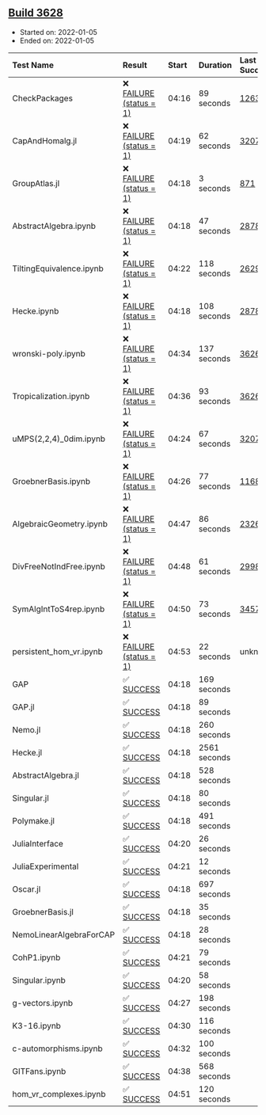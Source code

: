 ## [Build 3628](https://oscarci.mathematik.uni-kl.de/job/oscar-stable/3628/)

* Started on: 2022-01-05
* Ended on: 2022-01-05

| Test Name    | Result | Start | Duration | Last Success | First Failure |
|:-------------|:-------|:------|:---------|:-------------|:--------------|
| CheckPackages | ❌ [FAILURE (status = 1)](https://oscarci.mathematik.uni-kl.de/job/oscar-stable/3628/artifact/logs/build-3628/CheckPackages.log) | 04:16 | 89 seconds | [1263](https://oscarci.mathematik.uni-kl.de/job/oscar-stable/1263/) | [1264](https://oscarci.mathematik.uni-kl.de/job/oscar-stable/1264/) |
| CapAndHomalg.jl | ❌ [FAILURE (status = 1)](https://oscarci.mathematik.uni-kl.de/job/oscar-stable/3628/artifact/logs/build-3628/CapAndHomalg.jl.log) | 04:19 | 62 seconds | [3207](https://oscarci.mathematik.uni-kl.de/job/oscar-stable/3207/) | [3208](https://oscarci.mathematik.uni-kl.de/job/oscar-stable/3208/) |
| GroupAtlas.jl | ❌ [FAILURE (status = 1)](https://oscarci.mathematik.uni-kl.de/job/oscar-stable/3628/artifact/logs/build-3628/GroupAtlas.jl.log) | 04:18 | 3 seconds | [871](https://oscarci.mathematik.uni-kl.de/job/oscar-stable/871/) | [872](https://oscarci.mathematik.uni-kl.de/job/oscar-stable/872/) |
| AbstractAlgebra.ipynb | ❌ [FAILURE (status = 1)](https://oscarci.mathematik.uni-kl.de/job/oscar-stable/3628/artifact/logs/build-3628/AbstractAlgebra.ipynb.log) | 04:18 | 47 seconds | [2878](https://oscarci.mathematik.uni-kl.de/job/oscar-stable/2878/) | [2879](https://oscarci.mathematik.uni-kl.de/job/oscar-stable/2879/) |
| TiltingEquivalence.ipynb | ❌ [FAILURE (status = 1)](https://oscarci.mathematik.uni-kl.de/job/oscar-stable/3628/artifact/logs/build-3628/TiltingEquivalence.ipynb.log) | 04:22 | 118 seconds | [2629](https://oscarci.mathematik.uni-kl.de/job/oscar-stable/2629/) | [2630](https://oscarci.mathematik.uni-kl.de/job/oscar-stable/2630/) |
| Hecke.ipynb | ❌ [FAILURE (status = 1)](https://oscarci.mathematik.uni-kl.de/job/oscar-stable/3628/artifact/logs/build-3628/Hecke.ipynb.log) | 04:18 | 108 seconds | [2878](https://oscarci.mathematik.uni-kl.de/job/oscar-stable/2878/) | [2879](https://oscarci.mathematik.uni-kl.de/job/oscar-stable/2879/) |
| wronski-poly.ipynb | ❌ [FAILURE (status = 1)](https://oscarci.mathematik.uni-kl.de/job/oscar-stable/3628/artifact/logs/build-3628/wronski-poly.ipynb.log) | 04:34 | 137 seconds | [3626](https://oscarci.mathematik.uni-kl.de/job/oscar-stable/3626/) | [3628](https://oscarci.mathematik.uni-kl.de/job/oscar-stable/3628/) |
| Tropicalization.ipynb | ❌ [FAILURE (status = 1)](https://oscarci.mathematik.uni-kl.de/job/oscar-stable/3628/artifact/logs/build-3628/Tropicalization.ipynb.log) | 04:36 | 93 seconds | [3626](https://oscarci.mathematik.uni-kl.de/job/oscar-stable/3626/) | [3628](https://oscarci.mathematik.uni-kl.de/job/oscar-stable/3628/) |
| uMPS(2,2,4)_0dim.ipynb | ❌ [FAILURE (status = 1)](https://oscarci.mathematik.uni-kl.de/job/oscar-stable/3628/artifact/logs/build-3628/uMPS-2-2-4-_0dim.ipynb.log) | 04:24 | 67 seconds | [3207](https://oscarci.mathematik.uni-kl.de/job/oscar-stable/3207/) | [3208](https://oscarci.mathematik.uni-kl.de/job/oscar-stable/3208/) |
| GroebnerBasis.ipynb | ❌ [FAILURE (status = 1)](https://oscarci.mathematik.uni-kl.de/job/oscar-stable/3628/artifact/logs/build-3628/GroebnerBasis.ipynb.log) | 04:26 | 77 seconds | [1168](https://oscarci.mathematik.uni-kl.de/job/oscar-stable/1168/) | [1169](https://oscarci.mathematik.uni-kl.de/job/oscar-stable/1169/) |
| AlgebraicGeometry.ipynb | ❌ [FAILURE (status = 1)](https://oscarci.mathematik.uni-kl.de/job/oscar-stable/3628/artifact/logs/build-3628/AlgebraicGeometry.ipynb.log) | 04:47 | 86 seconds | [2326](https://oscarci.mathematik.uni-kl.de/job/oscar-stable/2326/) | [2327](https://oscarci.mathematik.uni-kl.de/job/oscar-stable/2327/) |
| DivFreeNotIndFree.ipynb | ❌ [FAILURE (status = 1)](https://oscarci.mathematik.uni-kl.de/job/oscar-stable/3628/artifact/logs/build-3628/DivFreeNotIndFree.ipynb.log) | 04:48 | 61 seconds | [2998](https://oscarci.mathematik.uni-kl.de/job/oscar-stable/2998/) | [2999](https://oscarci.mathematik.uni-kl.de/job/oscar-stable/2999/) |
| SymAlgIntToS4rep.ipynb | ❌ [FAILURE (status = 1)](https://oscarci.mathematik.uni-kl.de/job/oscar-stable/3628/artifact/logs/build-3628/SymAlgIntToS4rep.ipynb.log) | 04:50 | 73 seconds | [3457](https://oscarci.mathematik.uni-kl.de/job/oscar-stable/3457/) | [3458](https://oscarci.mathematik.uni-kl.de/job/oscar-stable/3458/) |
| persistent_hom_vr.ipynb | ❌ [FAILURE (status = 1)](https://oscarci.mathematik.uni-kl.de/job/oscar-stable/3628/artifact/logs/build-3628/persistent_hom_vr.ipynb.log) | 04:53 | 22 seconds | unknown | unknown |
| GAP | ✅ [SUCCESS](https://oscarci.mathematik.uni-kl.de/job/oscar-stable/3628/artifact/logs/build-3628/GAP.log) | 04:18 | 169 seconds |  |  |
| GAP.jl | ✅ [SUCCESS](https://oscarci.mathematik.uni-kl.de/job/oscar-stable/3628/artifact/logs/build-3628/GAP.jl.log) | 04:18 | 89 seconds |  |  |
| Nemo.jl | ✅ [SUCCESS](https://oscarci.mathematik.uni-kl.de/job/oscar-stable/3628/artifact/logs/build-3628/Nemo.jl.log) | 04:18 | 260 seconds |  |  |
| Hecke.jl | ✅ [SUCCESS](https://oscarci.mathematik.uni-kl.de/job/oscar-stable/3628/artifact/logs/build-3628/Hecke.jl.log) | 04:18 | 2561 seconds |  |  |
| AbstractAlgebra.jl | ✅ [SUCCESS](https://oscarci.mathematik.uni-kl.de/job/oscar-stable/3628/artifact/logs/build-3628/AbstractAlgebra.jl.log) | 04:18 | 528 seconds |  |  |
| Singular.jl | ✅ [SUCCESS](https://oscarci.mathematik.uni-kl.de/job/oscar-stable/3628/artifact/logs/build-3628/Singular.jl.log) | 04:18 | 80 seconds |  |  |
| Polymake.jl | ✅ [SUCCESS](https://oscarci.mathematik.uni-kl.de/job/oscar-stable/3628/artifact/logs/build-3628/Polymake.jl.log) | 04:18 | 491 seconds |  |  |
| JuliaInterface | ✅ [SUCCESS](https://oscarci.mathematik.uni-kl.de/job/oscar-stable/3628/artifact/logs/build-3628/JuliaInterface.log) | 04:20 | 26 seconds |  |  |
| JuliaExperimental | ✅ [SUCCESS](https://oscarci.mathematik.uni-kl.de/job/oscar-stable/3628/artifact/logs/build-3628/JuliaExperimental.log) | 04:21 | 12 seconds |  |  |
| Oscar.jl | ✅ [SUCCESS](https://oscarci.mathematik.uni-kl.de/job/oscar-stable/3628/artifact/logs/build-3628/Oscar.jl.log) | 04:18 | 697 seconds |  |  |
| GroebnerBasis.jl | ✅ [SUCCESS](https://oscarci.mathematik.uni-kl.de/job/oscar-stable/3628/artifact/logs/build-3628/GroebnerBasis.jl.log) | 04:18 | 35 seconds |  |  |
| NemoLinearAlgebraForCAP | ✅ [SUCCESS](https://oscarci.mathematik.uni-kl.de/job/oscar-stable/3628/artifact/logs/build-3628/NemoLinearAlgebraForCAP.log) | 04:18 | 28 seconds |  |  |
| CohP1.ipynb | ✅ [SUCCESS](https://oscarci.mathematik.uni-kl.de/job/oscar-stable/3628/artifact/logs/build-3628/CohP1.ipynb.log) | 04:21 | 79 seconds |  |  |
| Singular.ipynb | ✅ [SUCCESS](https://oscarci.mathematik.uni-kl.de/job/oscar-stable/3628/artifact/logs/build-3628/Singular.ipynb.log) | 04:20 | 58 seconds |  |  |
| g-vectors.ipynb | ✅ [SUCCESS](https://oscarci.mathematik.uni-kl.de/job/oscar-stable/3628/artifact/logs/build-3628/g-vectors.ipynb.log) | 04:27 | 198 seconds |  |  |
| K3-16.ipynb | ✅ [SUCCESS](https://oscarci.mathematik.uni-kl.de/job/oscar-stable/3628/artifact/logs/build-3628/K3-16.ipynb.log) | 04:30 | 116 seconds |  |  |
| c-automorphisms.ipynb | ✅ [SUCCESS](https://oscarci.mathematik.uni-kl.de/job/oscar-stable/3628/artifact/logs/build-3628/c-automorphisms.ipynb.log) | 04:32 | 100 seconds |  |  |
| GITFans.ipynb | ✅ [SUCCESS](https://oscarci.mathematik.uni-kl.de/job/oscar-stable/3628/artifact/logs/build-3628/GITFans.ipynb.log) | 04:38 | 568 seconds |  |  |
| hom_vr_complexes.ipynb | ✅ [SUCCESS](https://oscarci.mathematik.uni-kl.de/job/oscar-stable/3628/artifact/logs/build-3628/hom_vr_complexes.ipynb.log) | 04:51 | 120 seconds |  |  |
